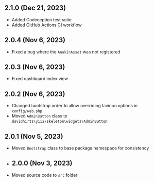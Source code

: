 ## 2.1.0 (Dec 21, 2023)

- Added Codeception test suite
- Added GitHub Actions CI workflow

## 2.0.4 (Nov 6, 2023)

- Fixed a bug where the `AnakinAsset` was not registered

## 2.0.3 (Nov 6, 2023)

- Fixed dashboard index view

## 2.0.2 (Nov 6, 2023)

- Changed bootstrap order to allow overriding favicon options in `config/web.php`
- Moved `AdminButton` class to `davidhirtz\yii2\skeleton\widgets\AdminButton`

## 2.0.1 (Nov 5, 2023)

- Moved `Bootstrap` class to base package namespace for consistency

- ## 2.0.0 (Nov 3, 2023)

- Moved source code to `src` folder